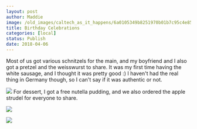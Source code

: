 ```yaml
---
layout: post
author: Maddie
image: /old_images/caltech_as_it_happens/6a0105349b8251970b01b7c95c4e85970b.jpg
title: Birthday Celebrations
categories: [local]
status: Publish
date: 2018-04-06
---
```



Most of us got various schnitzels for the main, and my boyfriend and I also got a pretzel and the weisswurst to share. It was my first time having the white sausage, and I thought it was pretty good :) I haven't had the real thing in Germany though, so I can't say if it was authentic or not.


![](/old_images/caltech_as_it_happens/6a0105349b8251970b01b7c95c4e7c970b.jpg)
For dessert, I got a free nutella pudding, and we also ordered the apple strudel for everyone to share.


![](/old_images/6a01b8d28f2857970c01b7c95c4f20970b-320wi.jpg)

![](/old_images/6a0105349b8251970b01b7c95c4e74970b.jpg)
